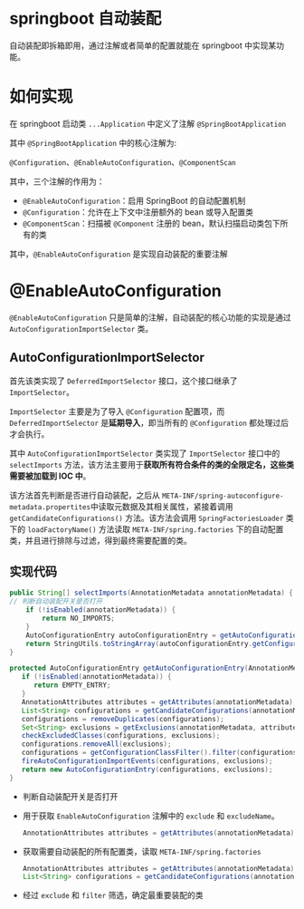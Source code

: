 # springboot 自动装配

自动装配即拆箱即用，通过注解或者简单的配置就能在 springboot 中实现某功能。

# 如何实现

在 springboot 启动类 `...Application` 中定义了注解 `@SpringBootApplication` 

其中 `@SpringBootApplication` 中的核心注解为:

`@Configuration`、`@EnableAutoConfiguration`、`@ComponentScan`

其中，三个注解的作用为：

- `@EnableAutoConfiguration`：启用 SpringBoot 的自动配置机制
- `@Configuration`：允许在上下文中注册额外的 bean 或导入配置类
- `@ComponentScan`：扫描被 `@Component` 注册的 bean，默认扫描启动类包下所有的类

其中，`@EnableAutoConfiguration` 是实现自动装配的重要注解

# @EnableAutoConfiguration

`@EnableAutoConfiguration` 只是简单的注解，自动装配的核心功能的实现是通过 `AutoConfigurationImportSelector` 类。

## AutoConfigurationImportSelector

首先该类实现了 `DeferredImportSelector` 接口，这个接口继承了 `ImportSelector`。

`ImportSelector` 主要是为了导入 `@Configuration` 配置项，而`DeferredImportSelector` 是**延期导入**，即当所有的 `@Configuration` 都处理过后才会执行。

其中 `AutoConfigurationImportSelector` 类实现了 `ImportSelector` 接口中的 `selectImports` 方法，该方法主要用于**获取所有符合条件的类的全限定名，这些类需要被加载到 IOC 中**。

该方法首先判断是否进行自动装配，之后从 `META-INF/spring-autoconfigure-metadata.propertites`中读取元数据及其相关属性，紧接着调用 `getCandidateConfigurations()` 方法。该方法会调用 `SpringFactoriesLoader` 类下的 `loadFactoryName()` 方法读取 `META-INF/spring.factories` 下的自动配置类，并且进行排除与过滤，得到最终需要配置的类。

## 实现代码

```java
public String[] selectImports(AnnotationMetadata annotationMetadata) {
// 判断自动装配开关是否打开
    if (!isEnabled(annotationMetadata)) {
        return NO_IMPORTS;
    }
    AutoConfigurationEntry autoConfigurationEntry = getAutoConfigurationEntry(annotationMetadata);
    return StringUtils.toStringArray(autoConfigurationEntry.getConfigurations());
}
```

```java
protected AutoConfigurationEntry getAutoConfigurationEntry(AnnotationMetadata annotationMetadata) {
   if (!isEnabled(annotationMetadata)) {
      return EMPTY_ENTRY;
   }
   AnnotationAttributes attributes = getAttributes(annotationMetadata);
   List<String> configurations = getCandidateConfigurations(annotationMetadata, attributes);
   configurations = removeDuplicates(configurations);
   Set<String> exclusions = getExclusions(annotationMetadata, attributes);
   checkExcludedClasses(configurations, exclusions);
   configurations.removeAll(exclusions);
   configurations = getConfigurationClassFilter().filter(configurations);
   fireAutoConfigurationImportEvents(configurations, exclusions);
   return new AutoConfigurationEntry(configurations, exclusions);
}
```

- 判断自动装配开关是否打开

- 用于获取 `EnableAutoConfiguration` 注解中的 `exclude` 和 `excludeName`。

  ```java
  AnnotationAttributes attributes = getAttributes(annotationMetadata);
  ```

- 获取需要自动装配的所有配置类，读取 `META-INF/spring.factories`

  ```java
  AnnotationAttributes attributes = getAttributes(annotationMetadata);
  List<String> configurations = getCandidateConfigurations(annotationMetadata, attributes);
  ```

- 经过 `exclude` 和 `filter` 筛选，确定最重要装配的类